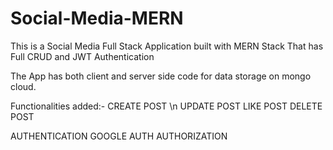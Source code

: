 # Social-Media-MERN
This is a Social Media Full Stack Application built with MERN Stack That has Full CRUD and JWT Authentication

The App has both client and server side code for data storage on mongo cloud.

Functionalities added:-
CREATE POST \n
UPDATE POST
LIKE POST
DELETE POST

AUTHENTICATION
GOOGLE AUTH
AUTHORIZATION
